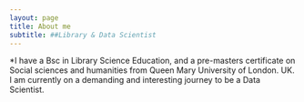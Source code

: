 ```yaml
---
layout: page
title: About me
subtitle: ##Library & Data Scientist
---
```


*I have a Bsc in Library Science Education, and a pre-masters certificate on Social sciences and humanities from Queen Mary University of London. UK. I am currently on a demanding and interesting journey to be a Data Scientist. 



